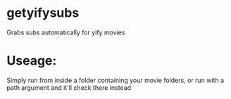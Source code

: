 # getyifysubs
Grabs subs automatically for yify movies

# Useage:
Simply run from inside a folder containing your movie folders, or run with a path argument and it'll check there instead

